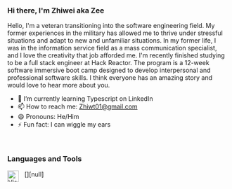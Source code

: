 ### Hi there, I'm Zhiwei aka Zee
<p> Hello, I'm a veteran transitioning into the software engineering field. My former experiences in the military has allowed me to thrive under stressful situations and adapt to new and unfamiliar situations. In my former life, I was in the information service field as a mass communication specialist, and I love the creativity that job afforded me.  I'm recently finished studying to be a full stack engineer at Hack Reactor. The program is a 12-week software immersive boot camp designed to develop interpersonal and professional software skills.
I think everyone has an amazing story and would love to hear more about you.
</p>


- 🌱 I’m currently learning Typescript on LinkedIn
- 📫 How to reach me: Zhiwt01@gmail.com
- 😄 Pronouns: He/Him
- ⚡ Fun fact: I can wiggle my ears
<br />

<h3>Languages and Tools</h3>
[<img align="left" alt="Visual Studio Code" width="26px" src="https://cdn.jsdelivr.net/gh/devicons/devicon/icons/vscode/vscode-original.svg" style="padding-right:10px;" />][null]


[website]: #

<!--
**zhiwt01/zhiwt01** is a ✨ _special_ ✨ repository because its `README.md` (this file) appears on your GitHub profile.

Here are some ideas to get you started:

- 🔭 I’m currently working on lea
- 🌱 I’m currently learning ...
- 👯 I’m looking to collaborate on ...
- 🤔 I’m looking for help with ...
- 💬 Ask me about ...
- 📫 How to reach me: ...
- 😄 Pronouns: ...
- ⚡ Fun fact: ...
-->
